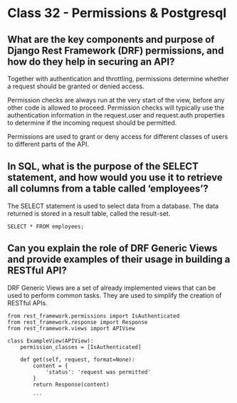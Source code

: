 # Class 32 - Permissions & Postgresql

## What are the key components and purpose of Django Rest Framework (DRF) permissions, and how do they help in securing an API?

Together with authentication and throttling, permissions determine whether a request should be granted or denied access.

Permission checks are always run at the very start of the view, before any other code is allowed to proceed. Permission checks will typically use the authentication information in the request.user and request.auth properties to determine if the incoming request should be permitted.

Permissions are used to grant or deny access for different classes of users to different parts of the API.

## In SQL, what is the purpose of the SELECT statement, and how would you use it to retrieve all columns from a table called ‘employees’?

The SELECT statement is used to select data from a database. The data returned is stored in a result table, called the result-set.
```
SELECT * FROM employees;
```

## Can you explain the role of DRF Generic Views and provide examples of their usage in building a RESTful API?

DRF Generic Views are a set of already implemented views that can be used to perform common tasks. They are used to simplify the creation of RESTful APIs.

```
from rest_framework.permissions import IsAuthenticated
from rest_framework.response import Response
from rest_framework.views import APIView

class ExampleView(APIView):
    permission_classes = [IsAuthenticated]

    def get(self, request, format=None):
        content = {
            'status': 'request was permitted'
        }
        return Response(content)

        ```